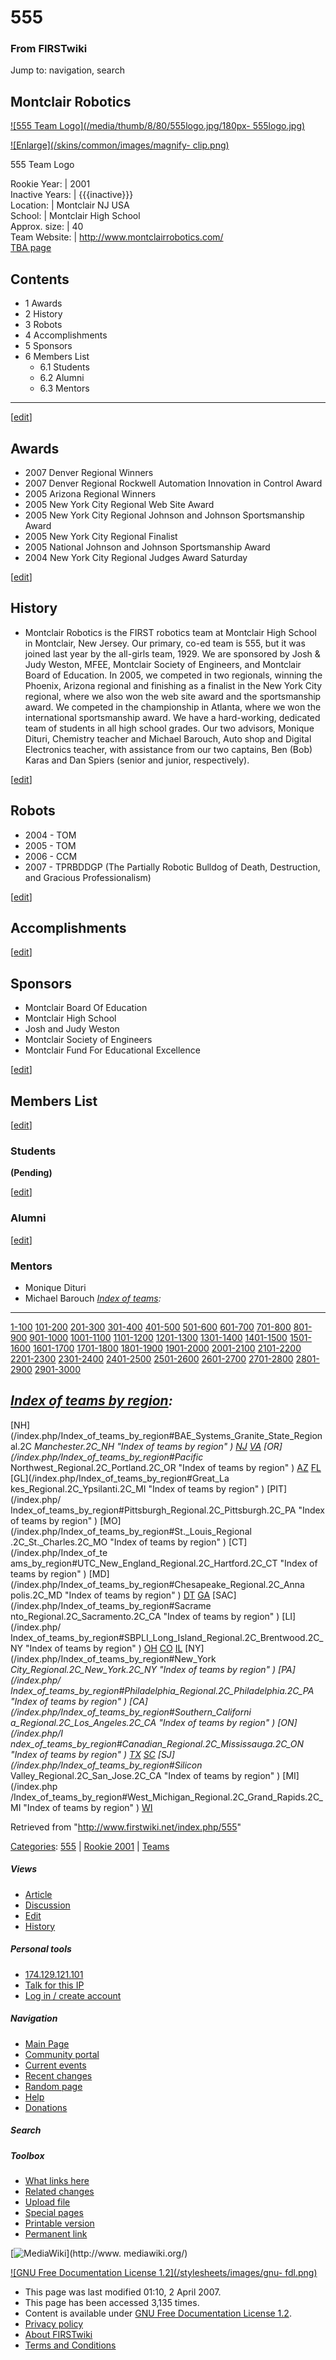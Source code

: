 # 555

### From FIRSTwiki

Jump to: navigation, search

Montclair Robotics  
---  
  
[![555 Team Logo](/media/thumb/8/80/555logo.jpg/180px-
555logo.jpg)](/index.php/Image:555logo.jpg "555 Team Logo" )

[![Enlarge](/skins/common/images/magnify-
clip.png)](/index.php/Image:555logo.jpg "Enlarge" )

555 Team Logo  
  
Rookie Year: | 2001  
Inactive Years: | {{{inactive}}}  
Location: | Montclair NJ USA  
School: | Montclair High School  
Approx. size: | 40  
Team Website: | <http://www.montclairrobotics.com/>  
[TBA page](http://www.thebluealliance.net/tbatv/team.php?team=555
"http://www.thebluealliance.net/tbatv/team.php?team=555" )  
  
  

## Contents

  * 1 Awards
  * 2 History
  * 3 Robots
  * 4 Accomplishments
  * 5 Sponsors
  * 6 Members List
    * 6.1 Students
    * 6.2 Alumni
    * 6.3 Mentors  
---  
  
[[edit](/index.php?title=555&action=edit&section=1 "Edit section: Awards" )]

## Awards

  * 2007 Denver Regional Winners 
  * 2007 Denver Regional Rockwell Automation Innovation in Control Award 
  * 2005 Arizona Regional Winners 
  * 2005 New York City Regional Web Site Award 
  * 2005 New York City Regional Johnson and Johnson Sportsmanship Award 
  * 2005 New York City Regional Finalist 
  * 2005 National Johnson and Johnson Sportsmanship Award 
  * 2004 New York City Regional Judges Award Saturday 

[[edit](/index.php?title=555&action=edit&section=2 "Edit section: History" )]

## History

  * Montclair Robotics is the FIRST robotics team at Montclair High School in Montclair, New Jersey. Our primary, co-ed team is 555, but it was joined last year by the all-girls team, 1929. We are sponsored by Josh &amp; Judy Weston, MFEE, Montclair Society of Engineers, and Montclair Board of Education. In 2005, we competed in two regionals, winning the Phoenix, Arizona regional and finishing as a finalist in the New York City regional, where we also won the web site award and the sportsmanship award. We competed in the championship in Atlanta, where we won the international sportsmanship award. We have a hard-working, dedicated team of students in all high school grades. Our two advisors, Monique Dituri, Chemistry teacher and Michael Barouch, Auto shop and Digital Electronics teacher, with assistance from our two captains, Ben (Bob) Karas and Dan Spiers (senior and junior, respectively). 

  

[[edit](/index.php?title=555&action=edit&section=3 "Edit section: Robots" )]

## Robots

  * 2004 - TOM 
  * 2005 - TOM 
  * 2006 - CCM 
  * 2007 - TPRBDDGP (The Partially Robotic Bulldog of Death, Destruction, and Gracious Professionalism) 

[[edit](/index.php?title=555&action=edit&section=4 "Edit section:
Accomplishments" )]

## Accomplishments

[[edit](/index.php?title=555&action=edit&section=5 "Edit section: Sponsors" )]

## Sponsors

  * Montclair Board Of Education 
  * Montclair High School 
  * Josh and Judy Weston 
  * Montclair Society of Engineers 
  * Montclair Fund For Educational Excellence 

[[edit](/index.php?title=555&action=edit&section=6 "Edit section: Members
List" )]

## Members List

[[edit](/index.php?title=555&action=edit&section=7 "Edit section: Students" )]

### Students

**(Pending)**

[[edit](/index.php?title=555&action=edit&section=8 "Edit section: Alumni" )]

### Alumni

[[edit](/index.php?title=555&action=edit&section=9 "Edit section: Mentors" )]

### Mentors

  * Monique Dituri 
  * Michael Barouch 
_[Index of teams](/index.php/Index_of_teams "Index of teams" ):_  
---  
  
[1-100](/index.php/Index_of_teams#1-100 "Index of teams" )
[101-200](/index.php/Index_of_teams#101-200 "Index of teams" )
[201-300](/index.php/Index_of_teams#201-300 "Index of teams" )
[301-400](/index.php/Index_of_teams#301-400 "Index of teams" )
[401-500](/index.php/Index_of_teams#401-500 "Index of teams" )
[501-600](/index.php/Index_of_teams#501-600 "Index of teams" )
[601-700](/index.php/Index_of_teams#601-700 "Index of teams" )
[701-800](/index.php/Index_of_teams#701-800 "Index of teams" )
[801-900](/index.php/Index_of_teams#801-900 "Index of teams" )
[901-1000](/index.php/Index_of_teams#901-1000 "Index of teams" )
[1001-1100](/index.php/Index_of_teams#1001-1100 "Index of teams" )
[1101-1200](/index.php/Index_of_teams#1101-1200 "Index of teams" )
[1201-1300](/index.php/Index_of_teams#1201-1300 "Index of teams" )
[1301-1400](/index.php/Index_of_teams#1301-1400 "Index of teams" )
[1401-1500](/index.php/Index_of_teams#1401-1500 "Index of teams" )
[1501-1600](/index.php/Index_of_teams#1501-1600 "Index of teams" )
[1601-1700](/index.php/Index_of_teams#1601-1700 "Index of teams" )
[1701-1800](/index.php/Index_of_teams#1701-1800 "Index of teams" )
[1801-1900](/index.php/Index_of_teams#1801-1900 "Index of teams" )
[1901-2000](/index.php/Index_of_teams#1901-2000 "Index of teams" )
[2001-2100](/index.php/Index_of_teams#2001-2100 "Index of teams" )
[2101-2200](/index.php/Index_of_teams#2101-2200 "Index of teams" )
[2201-2300](/index.php/Index_of_teams#2201-2300 "Index of teams" )
[2301-2400](/index.php/Index_of_teams#2301-2400 "Index of teams" )
[2401-2500](/index.php/Index_of_teams#2401-2500 "Index of teams" )
[2501-2600](/index.php/Index_of_teams#2501-2600 "Index of teams" )
[2601-2700](/index.php/Index_of_teams#2601-2700 "Index of teams" )
[2701-2800](/index.php/Index_of_teams#2701-2800 "Index of teams" )
[2801-2900](/index.php/Index_of_teams#2801-2900 "Index of teams" )
[2901-3000](/index.php/Index_of_teams#2901-3000 "Index of teams" )  
  
_[Index of teams by region](/index.php/Index_of_teams_by_region "Index of
teams by region" ):_  
---  
  
[NH](/index.php/Index_of_teams_by_region#BAE_Systems_Granite_State_Regional.2C
_Manchester.2C_NH "Index of teams by region" )
[NJ](/index.php/Index_of_teams_by_region#New_Jersey_Regional.2C_Trenton.2C_NJ
"Index of teams by region" )
[VA](/index.php/Index_of_teams_by_region#NASA.2FVCU_Regional.2C_Richmond.2C_VA
"Index of teams by region" ) [OR](/index.php/Index_of_teams_by_region#Pacific_
Northwest_Regional.2C_Portland.2C_OR "Index of teams by region" )
[AZ](/index.php/Index_of_teams_by_region#Arizona_Regional.2C_Phoenix.2C_AZ
"Index of teams by region" )
[FL](/index.php/Index_of_teams_by_region#Florida_Regional.2C_Orlando.2C_FL
"Index of teams by region" ) [GL](/index.php/Index_of_teams_by_region#Great_La
kes_Regional.2C_Ypsilanti.2C_MI "Index of teams by region" ) [PIT](/index.php/
Index_of_teams_by_region#Pittsburgh_Regional.2C_Pittsburgh.2C_PA "Index of
teams by region" ) [MO](/index.php/Index_of_teams_by_region#St._Louis_Regional
.2C_St._Charles.2C_MO "Index of teams by region" ) [CT](/index.php/Index_of_te
ams_by_region#UTC_New_England_Regional.2C_Hartford.2C_CT "Index of teams by
region" ) [MD](/index.php/Index_of_teams_by_region#Chesapeake_Regional.2C_Anna
polis.2C_MD "Index of teams by region" )
[DT](/index.php/Index_of_teams_by_region#Detroit_Regional.2C_Detroit.2C_MI
"Index of teams by region" )
[GA](/index.php/Index_of_teams_by_region#Peachtree_Regional.2C_Duluth.2C_GA
"Index of teams by region" ) [SAC](/index.php/Index_of_teams_by_region#Sacrame
nto_Regional.2C_Sacramento.2C_CA "Index of teams by region" ) [LI](/index.php/
Index_of_teams_by_region#SBPLI_Long_Island_Regional.2C_Brentwood.2C_NY "Index
of teams by region" )
[OH](/index.php/Index_of_teams_by_region#Buckeye_Regional.2C_Cleveland.2C_OH
"Index of teams by region" )
[CO](/index.php/Index_of_teams_by_region#Colorado_Regional.2C_Denver.2C_CO
"Index of teams by region" )
[IL](/index.php/Index_of_teams_by_region#Midwest_Regional.2C_Evanston.2C_IL
"Index of teams by region" ) [NY](/index.php/Index_of_teams_by_region#New_York
_City_Regional.2C_New_York.2C_NY "Index of teams by region" ) [PA](/index.php/
Index_of_teams_by_region#Philadelphia_Regional.2C_Philadelphia.2C_PA "Index of
teams by region" ) [CA](/index.php/Index_of_teams_by_region#Southern_Californi
a_Regional.2C_Los_Angeles.2C_CA "Index of teams by region" ) [ON](/index.php/I
ndex_of_teams_by_region#Canadian_Regional.2C_Mississauga.2C_ON "Index of teams
by region" )
[TX](/index.php/Index_of_teams_by_region#Lone_Star_Regional.2C_Houston.2C_TX
"Index of teams by region" )
[SC](/index.php/Index_of_teams_by_region#Palmetto_Regional.2C_Columbia.2C_SC
"Index of teams by region" ) [SJ](/index.php/Index_of_teams_by_region#Silicon_
Valley_Regional.2C_San_Jose.2C_CA "Index of teams by region" ) [MI](/index.php
/Index_of_teams_by_region#West_Michigan_Regional.2C_Grand_Rapids.2C_MI "Index
of teams by region" )
[WI](/index.php/Index_of_teams_by_region#Wisconsin_Regional.2C_Milwaukee.2C_WI
"Index of teams by region" )  
  
Retrieved from "<http://www.firstwiki.net/index.php/555>"

[Categories](/index.php?title=Special:Categories&article=555
"Special:Categories" ): [555](/index.php?title=Category:555&action=edit
"Category:555" ) | [Rookie 2001](/index.php/Category:Rookie_2001
"Category:Rookie 2001" ) | [Teams](/index.php/Category:Teams "Category:Teams"
)

##### Views

  * [Article](/index.php/555)
  * [Discussion](/index.php?title=Talk:555&action=edit)
  * [Edit](/index.php?title=555&action=edit)
  * [History](/index.php?title=555&action=history)

##### Personal tools

  * [174.129.121.101](/index.php/User:174.129.121.101)
  * [Talk for this IP](/index.php/User_talk:174.129.121.101)
  * [Log in / create account](/index.php?title=Special:Userlogin&returnto=555)

[](/index.php/Main_Page "Main Page" )

##### Navigation

  * [Main Page](/index.php/Main_Page)
  * [Community portal](/index.php/FIRSTwiki:Community_portal)
  * [Current events](/index.php/Current_events)
  * [Recent changes](/index.php/Special:Recentchanges)
  * [Random page](/index.php/Special:Random)
  * [Help](/index.php/FIRSTwiki:Help)
  * [Donations](/index.php/FIRSTwiki:Site_support)

##### Search



##### Toolbox

  * [What links here](/index.php/Special:Whatlinkshere/555)
  * [Related changes](/index.php/Special:Recentchangeslinked/555)
  * [Upload file](/index.php/Special:Upload)
  * [Special pages](/index.php/Special:Specialpages)
  * [Printable version](/index.php?title=555&printable=yes)
  * [Permanent link](/index.php?title=555&oldid=58535)

[![MediaWiki](/skins/common/images/poweredby_mediawiki_88x31.png)](http://www.
mediawiki.org/)

[![GNU Free Documentation License 1.2](/stylesheets/images/gnu-
fdl.png)](http://www.gnu.org/copyleft/fdl.html)

  * This page was last modified 01:10, 2 April 2007.
  * This page has been accessed 3,135 times.
  * Content is available under [GNU Free Documentation License 1.2](http://www.gnu.org/copyleft/fdl.html "http://www.gnu.org/copyleft/fdl.html" ).
  * [Privacy policy](/index.php/FIRSTwiki:Privacy_policy "FIRSTwiki:Privacy policy" )
  * [About FIRSTwiki](/index.php/FIRSTwiki:About "FIRSTwiki:About" )
  * [Terms and Conditions](/index.php/FIRSTwiki:Terms_and_conditions "FIRSTwiki:Terms and conditions" )


